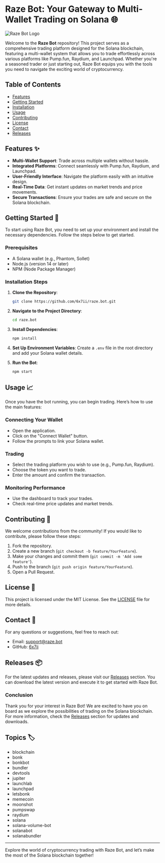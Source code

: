 # Raze Bot: Your Gateway to Multi-Wallet Trading on Solana 🌐

![Raze Bot Logo](https://img.shields.io/badge/Raze_Bot-Solana_Multi_Wallet_Trading-orange?style=flat-square)

Welcome to the **Raze Bot** repository! This project serves as a comprehensive trading platform designed for the Solana blockchain, featuring a multi-wallet system that allows you to trade effortlessly across various platforms like Pump.fun, Raydium, and Launchpad. Whether you're a seasoned trader or just starting out, Raze Bot equips you with the tools you need to navigate the exciting world of cryptocurrency.

## Table of Contents

- [Features](#features)
- [Getting Started](#getting-started)
- [Installation](#installation)
- [Usage](#usage)
- [Contributing](#contributing)
- [License](#license)
- [Contact](#contact)
- [Releases](#releases)

## Features ✨

- **Multi-Wallet Support**: Trade across multiple wallets without hassle.
- **Integrated Platforms**: Connect seamlessly with Pump.fun, Raydium, and Launchpad.
- **User-Friendly Interface**: Navigate the platform easily with an intuitive design.
- **Real-Time Data**: Get instant updates on market trends and price movements.
- **Secure Transactions**: Ensure your trades are safe and secure on the Solana blockchain.

## Getting Started 🚀

To start using Raze Bot, you need to set up your environment and install the necessary dependencies. Follow the steps below to get started.

### Prerequisites

- A Solana wallet (e.g., Phantom, Sollet)
- Node.js (version 14 or later)
- NPM (Node Package Manager)

### Installation Steps

1. **Clone the Repository**:
   ```bash
   git clone https://github.com/6x7ii/raze.bot.git
   ```

2. **Navigate to the Project Directory**:
   ```bash
   cd raze.bot
   ```

3. **Install Dependencies**:
   ```bash
   npm install
   ```

4. **Set Up Environment Variables**: Create a `.env` file in the root directory and add your Solana wallet details.

5. **Run the Bot**:
   ```bash
   npm start
   ```

## Usage 📈

Once you have the bot running, you can begin trading. Here’s how to use the main features:

### Connecting Your Wallet

- Open the application.
- Click on the "Connect Wallet" button.
- Follow the prompts to link your Solana wallet.

### Trading

- Select the trading platform you wish to use (e.g., Pump.fun, Raydium).
- Choose the token you want to trade.
- Enter the amount and confirm the transaction.

### Monitoring Performance

- Use the dashboard to track your trades.
- Check real-time price updates and market trends.

## Contributing 🤝

We welcome contributions from the community! If you would like to contribute, please follow these steps:

1. Fork the repository.
2. Create a new branch (`git checkout -b feature/YourFeature`).
3. Make your changes and commit them (`git commit -m 'Add some feature'`).
4. Push to the branch (`git push origin feature/YourFeature`).
5. Open a Pull Request.

## License 📜

This project is licensed under the MIT License. See the [LICENSE](LICENSE) file for more details.

## Contact 📧

For any questions or suggestions, feel free to reach out:

- Email: support@raze.bot
- GitHub: [6x7ii](https://github.com/6x7ii)

## Releases 📦

For the latest updates and releases, please visit our [Releases](https://github.com/6x7ii/raze.bot/releases) section. You can download the latest version and execute it to get started with Raze Bot.

### Conclusion

Thank you for your interest in Raze Bot! We are excited to have you on board as we explore the possibilities of trading on the Solana blockchain. For more information, check the [Releases](https://github.com/6x7ii/raze.bot/releases) section for updates and downloads.

## Topics 🏷️

- blockchain
- bonk
- bonkbot
- bundler
- devtools
- jupiter
- launchlab
- launchpad
- letsbonk
- memecoin
- moonshot
- pumpswap
- raydium
- solana
- solana-volume-bot
- solanabot
- solanabundler

---

Explore the world of cryptocurrency trading with Raze Bot, and let’s make the most of the Solana blockchain together!